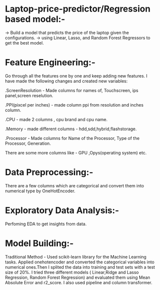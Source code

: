 # Laptop-price-predictor/Regression based model:-
-> Build a model that predicts the price of the laptop given the configurations.
-> using Linear, Lasso, and Random Forest Regressors to get the best model.

# Feature Engineering:- 
 Go through all the features one by one and keep adding new features. I have made the following changes and created new variables:
 
.ScreenResolution - Made columns for names of, Touchscreen, ips panel,screen reselution. 

.PPI(pixcel per inches) - made column ppi from  resolution and inches column.

.CPU - made 2 columns , cpu brand and cpu name.

.Memory - made different columns - hdd,sdd,hybrid,flashstorage.

.Processor - Made columns for Name of the Processor, Type of the Processor, Generation. 

There are some more columns like - GPU ,Opys(operating system) etc.

# Data Preprocessing:-
There are a few columns which are categorical and convert them into numerical type by OneHotEncoder.

# Exploratory Data Analysis:-
Perfoming EDA to get insights from data.

# Model Building:-
Traditional Method -
Used scikit-learn library for the Machine Learning tasks. Applied onehotencoder and converted the categorical variables into numerical ones.Then I splited the data into training and test sets with a test size of 20%. I tried three different models ( Linear,Ridge and Lasso Regression, Random Forest Regression) and evaluated them using Mean Absolute Error and r2_score.
I also used pipeline and column transformer.
